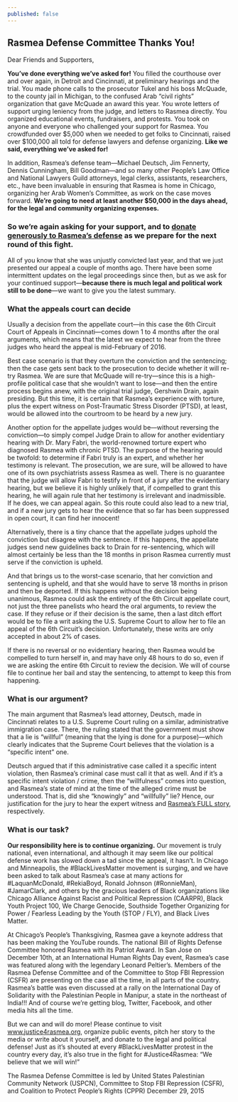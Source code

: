 ```yaml
---
published: false
---
```


## Rasmea Defense Committee Thanks You!

Dear Friends and Supporters,

**You’ve done everything we’ve asked for!** You filled the courthouse over and over again, in Detroit and Cincinnati, at preliminary hearings and the trial.  You made phone calls to the prosecutor Tukel and his boss McQuade, to the county jail in Michigan, to the confused Arab “civil rights” organization that gave McQuade an award this year. You wrote letters of support urging leniency from the judge, and letters to Rasmea directly. You organized educational events, fundraisers, and protests. You took on anyone and everyone who challenged your support for Rasmea. You crowdfunded over $5,000 when we needed to get folks to Cincinnati, raised over $100,000 all told for defense lawyers and defense organizing. **Like we said, everything we’ve asked for!**

In addition, Rasmea’s defense team—Michael Deutsch, Jim Fennerty, Dennis Cunningham, Bill Goodman—and so many other People’s Law Office and National Lawyers Guild attorneys, legal clerks, assistants, researchers, etc., have been invaluable in ensuring that Rasmea is home in Chicago, organizing her Arab Women’s Committee, as work on the case moves forward. **We’re going to need at least another $50,000 in the days ahead, for the legal and community organizing expenses.**

### So we’re again asking for your support, and to [donate generously to Rasmea’s defense](http://justice4rasmea.org/donate/) as we prepare for the next round of this fight.

All of you know that she was unjustly convicted last year, and that we just presented our appeal a couple of months ago. There have been some intermittent updates on the legal proceedings since then, but as we ask for your continued support—**because there is much legal and political work still to be done**—we want to give you the latest summary.

### What the appeals court can decide
Usually a decision from the appellate court—in this case the 6th Circuit Court of Appeals in Cincinnati—comes down 1 to 4 months after the oral arguments, which means that the latest we expect to hear from the three judges who heard the appeal is mid-February of 2016. 

Best case scenario is that they overturn the conviction and the sentencing; then the case gets sent back to the prosecution to decide whether it will re-try Rasmea. We are sure that McQuade will re-try—since this is a high-profile political case that she wouldn’t want to lose—and then the entire process begins anew, with the original trial judge, Gershwin Drain, again presiding. But this time, it is certain that Rasmea’s experience with torture, plus the expert witness on Post-Traumatic Stress Disorder (PTSD), at least, would be allowed into the courtroom to be heard by a new jury. 

Another option for the appellate judges would be—without reversing the conviction—to simply compel Judge Drain to allow for another evidentiary hearing with Dr. Mary Fabri, the world-renowned torture expert who diagnosed Rasmea with chronic PTSD. The purpose of the hearing would be twofold: to determine if Fabri truly is an expert, and whether her testimony is relevant. The prosecution, we are sure, will be allowed to have one of its own psychiatrists assess Rasmea as well. There is no guarantee that the judge will allow Fabri to testify in front of a jury after the evidentiary hearing, but we believe it is highly unlikely that, if compelled to grant this hearing, he will again rule that her testimony is irrelevant and inadmissible. If he does, we can appeal again. So this route could also lead to a new trial, and if a new jury gets to hear the evidence that so far has been suppressed in open court, it can find her innocent!

Alternatively, there is a tiny chance that the appellate judges uphold the conviction but disagree with the sentence. If this happens, the appellate judges send new guidelines back to Drain for re-sentencing, which will almost certainly be less than the 18 months in prison Rasmea currently must serve if the conviction is upheld.

And that brings us to the worst-case scenario, that her conviction and sentencing is upheld, and that she would have to serve 18 months in prison and then be deported. If this happens without the decision being unanimous, Rasmea could ask the entirety of the 6th Circuit appellate court, not just the three panelists who heard the oral arguments, to review the case. If they refuse or if their decision is the same, then a last ditch effort would be to file a writ asking the U.S. Supreme Court to allow her to file an appeal of the 6th Circuit’s decision. Unfortunately, these writs are only accepted in about 2% of cases.

If there is no reversal or no evidentiary hearing, then Rasmea would be compelled to turn herself in, and may have only 48 hours to do so, even if we are asking the entire 6th Circuit to review the decision. We will of course file to continue her bail and stay the sentencing, to attempt to keep this from happening.

### What is our argument?

The main argument that Rasmea’s lead attorney, Deutsch, made in Cincinnati relates to a U.S. Supreme Court ruling on a similar, administrative immigration case.  There, the ruling stated that the government must show that a lie is “willful” (meaning that the lying is done for a purpose)—which clearly indicates that the Supreme Court believes that the violation is a “specific intent” one.  

Deutsch argued that if this administrative case called it a specific intent violation, then Rasmea’s criminal case must call it that as well. And if it’s a specific intent violation / crime, then the “willfulness” comes into question, and Rasmea’s state of mind at the time of the alleged crime must be understood.  That is, did she “knowingly” and “willfully” lie?  Hence, our justification for the jury to hear the expert witness and [Rasmea’s FULL story](http://justice4rasmea.org/about/), respectively.

### What is our task?

**Our responsibility here is to continue organizing.** Our movement is truly national, even international, and although it may seem like our political defense work has slowed down a tad since the appeal, it hasn’t. In Chicago and Minneapolis, the #BlackLivesMatter movement is surging, and we have been asked to talk about Rasmea’s case at many actions for #LaquanMcDonald, #RekiaBoyd, Ronald Johnson (#RonnieMan), #JamarClark, and others by the gracious leaders of Black organizations like Chicago Alliance Against Racist and Political Repression (CAARPR), Black Youth Project 100, We Charge Genocide, Southside Together Organizing for Power / Fearless Leading by the Youth (STOP / FLY), and Black Lives Matter. 

At Chicago’s People’s Thanksgiving, Rasmea gave a keynote address that has been making the YouTube rounds. The national Bill of Rights Defense Committee honored Rasmea with its Patriot Award. In San Jose on December 10th, at an International Human Rights Day event, Rasmea’s case was featured along with the legendary Leonard Peltier’s. Members of the Rasmea Defense Committee and of the Committee to Stop FBI Repression (CSFR) are presenting on the case all the time, in all parts of the country. Rasmea’s battle was even discussed at a rally on the International Day of Solidarity with the Palestinian People in Manipur, a state in the northeast of India!!! And of course we’re getting blog, Twitter, Facebook, and other media hits all the time.

But we can and will do more! Please continue to visit www.justice4rasmea.org, organize public events, pitch her story to the media or write about it yourself, and donate to the legal and political defense! Just as it’s shouted at every #BlackLivesMatter protest in the country every day, it’s also true in the fight for #Justice4Rasmea: “We believe that we will win!”

The Rasmea Defense Committee is led by United States Palestinian Community Network (USPCN), Committee to Stop FBI Repression (CSFR), and Coalition to Protect People’s Rights (CPPR)
December 29, 2015

